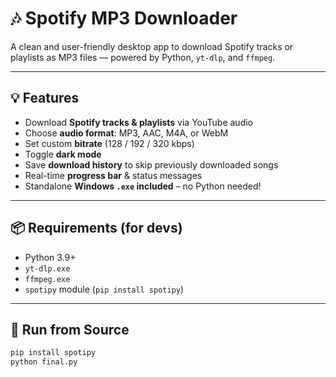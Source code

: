 # 🎶 Spotify MP3 Downloader

A clean and user-friendly desktop app to download Spotify tracks or playlists as MP3 files — powered by Python, `yt-dlp`, and `ffmpeg`.

---

## 💡 Features

- Download **Spotify tracks & playlists** via YouTube audio
- Choose **audio format**: MP3, AAC, M4A, or WebM
- Set custom **bitrate** (128 / 192 / 320 kbps)
- Toggle **dark mode**
- Save **download history** to skip previously downloaded songs
- Real-time **progress bar** & status messages
- Standalone **Windows `.exe` included** – no Python needed!

---

## 📦 Requirements (for devs)

- Python 3.9+
- `yt-dlp.exe`
- `ffmpeg.exe`
- `spotipy` module (`pip install spotipy`)

---

## 🚀 Run from Source

```bash
pip install spotipy
python final.py

